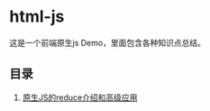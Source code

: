 # html-js
这是一个前端原生js Demo，里面包含各种知识点总结。

## 目录
1. [原生JS的reduce介绍和高级应用](MarkDonw/01_reduce-introduction.md)